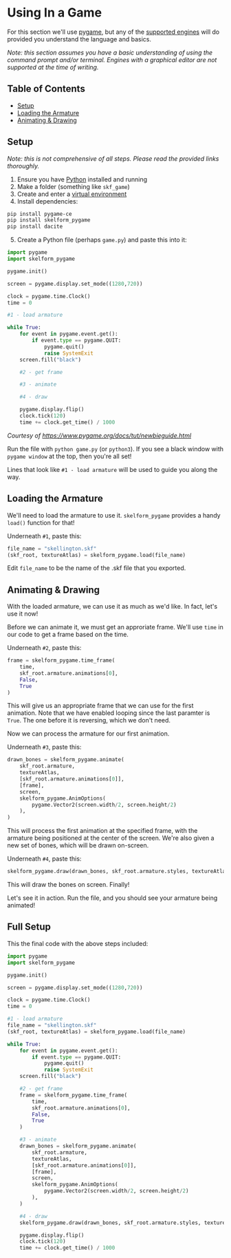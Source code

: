 # Using In a Game

For this section we'll use [pygame](https://www.pygame.org/wiki/GettingStarted),
but any of the [supported engines](https://skelform.org#runtimes) will do
provided you understand the language and basics.

_Note: this section assumes you have a basic understanding of using the command
prompt and/or terminal. Engines with a graphical editor are not supported at the
time of writing._

## Table of Contents

- [Setup](#setup)
- [Loading the Armature](#loading-the-armature)
- [Animating & Drawing](#animating--drawing)

## Setup

_Note: this is not comprehensive of all steps. Please read the provided links
thoroughly._

1. Ensure you have [Python](https://python.org) installed and running
2. Make a folder (something like `skf_game`)
3. Create and enter a
   [virtual environment](https://www.w3schools.com/python/python_virtualenv.asp)
4. Install dependencies:

```bash
pip install pygame-ce
pip install skelform_pygame
pip install dacite
```

5. Create a Python file (perhaps `game.py`) and paste this into it:

```python
import pygame
import skelform_pygame

pygame.init()

screen = pygame.display.set_mode((1280,720))

clock = pygame.time.Clock()
time = 0

#1 - load armature

while True:
    for event in pygame.event.get():
        if event.type == pygame.QUIT:
            pygame.quit()
            raise SystemExit
    screen.fill("black")

    #2 - get frame

    #3 - animate

    #4 - draw

    pygame.display.flip()
    clock.tick(120)
    time += clock.get_time() / 1000
```

_Courtesy of https://www.pygame.org/docs/tut/newbieguide.html_

Run the file with `python game.py` (or `python3`). If you see a black window
with `pygame window` at the top, then you're all set!

Lines that look like `#1 - load armature` will be used to guide you along the
way.

## Loading the Armature

We'll need to load the armature to use it. `skelform_pygame` provides a handy
`load()` function for that!

Underneath `#1`, paste this:

```python
file_name = "skellington.skf"
(skf_root, textureAtlas) = skelform_pygame.load(file_name)
```

Edit `file_name` to be the name of the .skf file that you exported.

## Animating & Drawing

With the loaded armature, we can use it as much as we'd like. In fact, let's use
it now!

Before we can animate it, we must get an approriate frame. We'll use `time` in
our code to get a frame based on the time.

Underneath `#2`, paste this:

```python
frame = skelform_pygame.time_frame(
    time,
    skf_root.armature.animations[0],
    False,
    True
)
```

This will give us an appropriate frame that we can use for the first animation.
Note that we have enabled looping since the last paramter is `True`. The one
before it is reversing, which we don't need.

Now we can process the armature for our first animation.

Underneath `#3`, paste this:

```python
drawn_bones = skelform_pygame.animate(
    skf_root.armature,
    textureAtlas,
    [skf_root.armature.animations[0]],
    [frame],
    screen,
    skelform_pygame.AnimOptions(
        pygame.Vector2(screen.width/2, screen.height/2)
    ),
)
```

This will process the first animation at the specified frame, with the armature
being positioned at the center of the screen. We're also given a new set of
bones, which will be drawn on-screen.

Underneath `#4`, paste this:

```python
skelform_pygame.draw(drawn_bones, skf_root.armature.styles, textureAtlas, screen)
```

This will draw the bones on screen. Finally!

Let's see it in action. Run the file, and you should see your armature being
animated!

## Full Setup

This the final code with the above steps included:

```python
import pygame
import skelform_pygame

pygame.init()

screen = pygame.display.set_mode((1280,720))

clock = pygame.time.Clock()
time = 0

#1 - load armature
file_name = "skellington.skf"
(skf_root, textureAtlas) = skelform_pygame.load(file_name)

while True:
    for event in pygame.event.get():
        if event.type == pygame.QUIT:
            pygame.quit()
            raise SystemExit
    screen.fill("black")

    #2 - get frame
    frame = skelform_pygame.time_frame(
        time,
        skf_root.armature.animations[0],
        False,
        True
    )

    #3 - animate
    drawn_bones = skelform_pygame.animate(
        skf_root.armature,
        textureAtlas,
        [skf_root.armature.animations[0]],
        [frame],
        screen,
        skelform_pygame.AnimOptions(
            pygame.Vector2(screen.width/2, screen.height/2)
        ),
    )

    #4 - draw
    skelform_pygame.draw(drawn_bones, skf_root.armature.styles, textureAtlas, screen)

    pygame.display.flip()
    clock.tick(120)
    time += clock.get_time() / 1000
```

